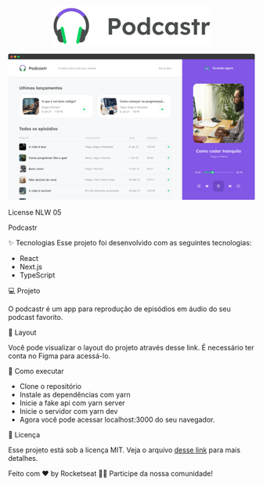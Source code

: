 <p align="center">
  <img src="https://github.com/PedroHenriqueFernandes/podcastr/blob/main/public/logo.svg" />
</p>

<p align="center">
  <img src="https://github.com/PedroHenriqueFernandes/podcastr/blob/main/public/podcastrscreenshot.png" />
</p>

License NLW 05

Podcastr

✨ Tecnologias
Esse projeto foi desenvolvido com as seguintes tecnologias:

* React
* Next.js
* TypeScript

💻 Projeto 

O podcastr é um app para reprodução de episódios em áudio do seu podcast favorito.

🔖 Layout 

Você pode visualizar o layout do projeto através desse link. É necessário ter conta no Figma para acessá-lo.

🚀 Como executar 

* Clone o repositório
* Instale as dependências com yarn
* Inicie a fake api com yarn server
* Inicie o servidor com yarn dev
* Agora você pode acessar localhost:3000 do seu navegador.

📄 Licença 

Esse projeto está sob a licença MIT. Veja o arquivo [desse link](https://www.figma.com/file/UwFEntsHpHYJlHNQAQr4gA/Podcastr/duplicate) para mais detalhes.

Feito com ♥ by Rocketseat 👋🏻 Participe da nossa comunidade!
